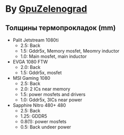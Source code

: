 # By [GpuZelenograd](https://gpuzelenograd.github.io/)
## Толщины термопрокладок (mm)

* Palit Jetstream 1080ti
  * 2.5: Back
  * 1.5: Gddr5x, Memory mosfet, Meomry inductor
  * 1.0: Main mosfet, main inductor
* EVGA 1080 FTW
  * 2.0: Back
  * 1.5: Gddr5x, mosfet
* MSI Gaming 1080
  * 2.5: Back
  * 2.0: 2 ICs near memory
  * 1.5: power mosfets and drivers
  * 1.0: Gddr5x, 3ICs near power
* Sapphire Nitro 480+ 480
  * 2.5: Back
  * 1.25: GDDR5
  * 0.8(1): power mosfets
  * 0.5: Back undeer power
